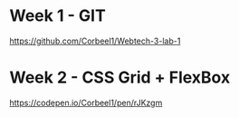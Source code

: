 # Week 1 - GIT

https://github.com/Corbeel1/Webtech-3-lab-1

# Week 2 - CSS Grid + FlexBox

https://codepen.io/Corbeel1/pen/rJKzgm
